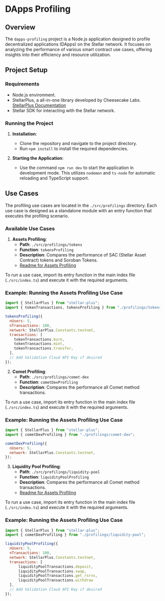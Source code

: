 # DApps Profiling

## Overview

The `dapps-profiling` project is a Node.js application designed to profile decentralized applications (DApps) on the Stellar network. It focuses on analyzing the performance of various smart contract use cases, offering insights into their efficiency and resource utilization.

## Project Setup

### Requirements

- Node.js environment.
- StellarPlus, a all-in-one library developed by Cheesecake Labs. [StellarPlus Documentation](https://cheesecake-labs.gitbook.io/stellar-plus/?utm_source=github&utm_medium=codigo-fonte)
- Stellar SDK for interacting with the Stellar network.

### Running the Project

1. **Installation**:

   - Clone the repository and navigate to the project directory.
   - Run `npm install` to install the required dependencies.

2. **Starting the Application**:
   - Use the command `npm run dev` to start the application in development mode. This utilizes `nodemon` and `ts-node` for automatic reloading and TypeScript support.

## Use Cases

The profiling use cases are located in the `./src/profilings` directory. Each use case is designed as a standalone module with an entry function that executes the profiling scenario.

### Available Use Cases

1. **Assets Profiling**:
   - **Path**: `./src/profilings/tokens`
   - **Function**: `tokensProfiling`
   - **Description**: Compares the performance of SAC (Stellar Asset Contract) tokens and Soroban Tokens.
   - [Readme for Assets Profiling](./src/profilings/tokens/readme.md)

To run a use case, import its entry function in the main index file (`./src/index.ts`) and execute it with the required arguments.

### Example: Running the Assets Profiling Use Case

```javascript
import { StellarPlus } from "stellar-plus";
import { tokenTransactions, tokensProfiling } from "./profilings/tokens";

tokensProfiling({
  nUsers: 5,
  nTransactions: 100,
  network: StellarPlus.Constants.testnet,
  transactions: [
    tokenTransactions.burn,
    tokenTransactions.mint,
    tokenTransactions.transfer,
  ],
  // Add Validation Cloud API Key if desired
});
```

2. **Comet Profiling**:
   - **Path**: `./src/profilings/comet-dex`
   - **Function**: `cometDexProfiling`
   - **Description**: Compares the performance all Comet method transactions.

To run a use case, import its entry function in the main index file (`./src/index.ts`) and execute it with the required arguments.

### Example: Running the Assets Profiling Use Case

```javascript
import { StellarPlus } from "stellar-plus";
import { cometDexProfiling } from "./profilings/comet-dex";

cometDexProfiling({
  nUsers: 5,
  network: StellarPlus.Constants.testnet,
});
```

3. **Liquidity Pool Profiling**:
   - **Path**: `./src/profilings/liquidity-pool`
   - **Function**: `liquidityPoolProfiling`
   - **Description**: Compares the performance all Comet method transactions.
   - [Readme for Assets Profiling](./src/profilings/tokens/readme.md)

To run a use case, import its entry function in the main index file (`./src/index.ts`) and execute it with the required arguments.

### Example: Running the Assets Profiling Use Case

```javascript
import { StellarPlus } from "stellar-plus";
import { cometDexProfiling } from "./profilings/liquidity-pool";

liquidityPoolProfiling({
  nUsers: 5,
  nTransactions: 100,
  network: StellarPlus.Constants.testnet,
  transactions: [
      liquidityPoolTransactions.deposit,
      liquidityPoolTransactions.swap,
      liquidityPoolTransactions.get_rsrvs,
      liquidityPoolTransactions.withdraw
  ],
  // Add Validation Cloud API Key if desired
});
```


